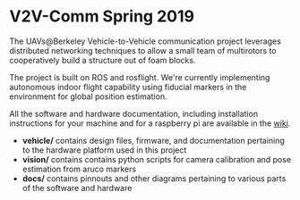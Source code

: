 # V2V-Comm Spring 2019

The UAVs@Berkeley Vehicle-to-Vehicle communication project leverages distributed networking techniques to allow a small team of multirotors to cooperatively build a structure out of foam blocks.

The project is built on ROS and rosflight. We're currently implementing autonomous indoor flight capability using fiducial markers in the environment for global position estimation.

All the software and hardware documentation, including installation instructions for your machine and for a raspberry pi are available in the [wiki](<https://github.com/UAVs-at-Berkeley/v2v-comm-v2/wiki>).

* **vehicle/** contains design files, firmware, and documentation pertaining to the hardware platform used in this project
* **vision/** contains contains python scripts for camera calibration and pose estimation from aruco markers
* **docs/** contains pinnouts and other diagrams pertaining to various parts of the software and hardware



